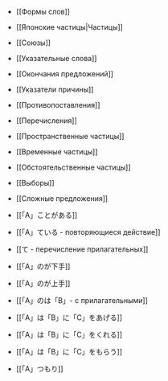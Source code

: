 
- [[Формы слов]]
- [[Японские частицы|Частицы]]
- [[Союзы]]
- [[Указательные слова]]
- [[Окончания предложений]]
- [[Указатели причины]]
- [[Противопоставления]]
- [[Перечисления]]
- [[Пространственные частицы]]
- [[Временные частицы]]
- [[Обстоятельственные частицы]]
- [[Выборы]]
- [[Сложные предложения]]

- [[「A」ことがある]]
- [[「A」ている - повторяющиеся действие]]
- [[て - перечисление прилагательных]]
- [[「A」のが下手]]
- [[「A」のが上手]]
- [[「A」のは「B」- с прилагательными]]
- [[「A」は「B」に「C」をあげる]]
- [[「A」は「B」に「C」をくれる]]
- [[「A」は「B」に「C」をもらう]]
- [[「A」つもり]]








